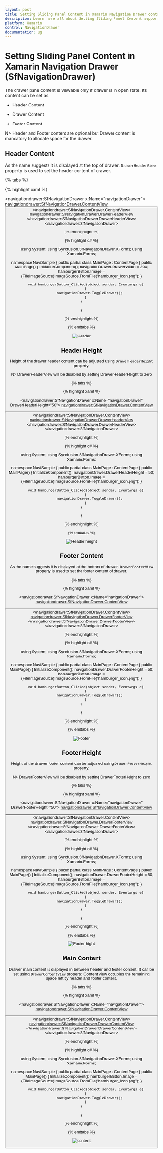 ```yaml
---
layout: post
title: Setting Sliding Panel Content in Xamarin Navigation Drawer control | Syncfusion
description: Learn here all about Setting Sliding Panel Content support in Syncfusion Xamarin Navigation Drawer (SfNavigationDrawer) control and more.
platform: Xamarin
control: NavigationDrawer
documentation: ug
---
```



# Setting Sliding Panel Content in Xamarin Navigation Drawer (SfNavigationDrawer)

The drawer pane content is viewable only if drawer is in open state. Its content can be set as

*	Header Content

*	Drawer Content

*	Footer Content

N> Header and Footer content are optional but Drawer content is mandatory to allocate space for the drawer.
		
## Header Content

As the name suggests it is displayed at the top of drawer. `DrawerHeaderView` property is used to set the header content of drawer. 

{% tabs %}

{% highlight xaml %}

<?xml version="1.0" encoding="utf-8"?>
<ContentPage xmlns="http://xamarin.com/schemas/2014/forms" 
             xmlns:x="http://schemas.microsoft.com/winfx/2009/xaml" 
             xmlns:local="clr-namespace:NaviSample" 
             xmlns:navigationdrawer="clr-namespace:Syncfusion.SfNavigationDrawer.XForms;assembly=Syncfusion.SfNavigationDrawer.XForms"
             x:Class="NaviSample.MainPage">
<navigationdrawer:SfNavigationDrawer x:Name="navigationDrawer">
        <navigationdrawer:SfNavigationDrawer.ContentView>
            <StackLayout>
                <Grid BackgroundColor="#1aa1d6" 
                      HeightRequest="50" 
                      VerticalOptions="Start">
                    <Button x:Name="hamburgerButton" 
                            HeightRequest="50" 
                            WidthRequest="50" 
                            HorizontalOptions="Start" 
                            FontSize="20" 
                            BackgroundColor="#1aa1d6" 
                            Clicked="hamburgerButton_Clicked"/>
                </Grid>
            </StackLayout>
        </navigationdrawer:SfNavigationDrawer.ContentView>
        <navigationdrawer:SfNavigationDrawer.DrawerHeaderView>
            <Grid BackgroundColor="#1aa1d6">
               <StackLayout VerticalOptions="Center" 
                            HorizontalOptions="Center">
                <Label Text="Header View"/>
               </StackLayout>
            </Grid> 
        </navigationdrawer:SfNavigationDrawer.DrawerHeaderView>
    </navigationdrawer:SfNavigationDrawer>
</ContentPage>


{% endhighlight %}

{% highlight c# %}

using System;
using Syncfusion.SfNavigationDrawer.XForms;
using Xamarin.Forms;

namespace NaviSample
{
    public partial class MainPage : ContentPage
    {
        public MainPage()
        {
            InitializeComponent();
            navigationDrawer.DrawerWidth = 200;
            hamburgerButton.Image = (FileImageSource)ImageSource.FromFile("hamburger_icon.png");
        }

        void hamburgerButton_Clicked(object sender, EventArgs e)
        {
            navigationDrawer.ToggleDrawer();
        }
    }
}
  
{% endhighlight %}

{% endtabs %}

![Header](Images/Header.png)

## Header Height

Height of the drawer header content can be adjusted using `DrawerHeaderHeight` property.

N> DrawerHeaderView will be disabled by setting DrawerHeaderHeight to zero 

{% tabs %}

{% highlight xaml %}
    
<?xml version="1.0" encoding="utf-8"?>
<ContentPage xmlns="http://xamarin.com/schemas/2014/forms" 
             xmlns:x="http://schemas.microsoft.com/winfx/2009/xaml" 
             xmlns:local="clr-namespace:NaviSample" 
             xmlns:navigationdrawer="clr-namespace:Syncfusion.SfNavigationDrawer.XForms;assembly=Syncfusion.SfNavigationDrawer.XForms"
             x:Class="NaviSample.MainPage">
 <navigationdrawer:SfNavigationDrawer x:Name="navigationDrawer" 
                                      DrawerHeaderHeight="50">
        <navigationdrawer:SfNavigationDrawer.ContentView>
            <StackLayout>
                <Grid BackgroundColor="#1aa1d6" 
                      HeightRequest="50" 
                      VerticalOptions="Start">
                    <Button x:Name="hamburgerButton" 
                            HeightRequest="50" 
                            WidthRequest="50" 
                            HorizontalOptions="Start" 
                            FontSize="20" 
                            BackgroundColor="#1aa1d6" 
                            Clicked="hamburgerButton_Clicked"/>
                </Grid>
            </StackLayout>
        </navigationdrawer:SfNavigationDrawer.ContentView>
        <navigationdrawer:SfNavigationDrawer.DrawerHeaderView>
            <Grid BackgroundColor="#1aa1d6" >
                    <StackLayout VerticalOptions="Center" 
                                 HorizontalOptions="Center">
                <Label Text="Header View"/>
                       </StackLayout>
            </Grid> 
        </navigationdrawer:SfNavigationDrawer.DrawerHeaderView>
    </navigationdrawer:SfNavigationDrawer>
</ContentPage>

{% endhighlight %}

{% highlight c# %}

using System;
using Syncfusion.SfNavigationDrawer.XForms;
using Xamarin.Forms;

namespace NaviSample
{
    public partial class MainPage : ContentPage
    {
        public MainPage()
        {
            InitializeComponent();
            navigationDrawer.DrawerHeaderHeight = 50;
            hamburgerButton.Image = (FileImageSource)ImageSource.FromFile("hamburger_icon.png");
        }

        void hamburgerButton_Clicked(object sender, EventArgs e)
        {
            navigationDrawer.ToggleDrawer();
        }
    }
}

{% endhighlight %}

{% endtabs %}

![Header height](Images/HeaderHeight.png)

## Footer Content

As the name suggests it is displayed at the bottom of drawer. `DrawerFooterView` property is used to set the footer content of drawer. 

{% tabs %}

{% highlight xaml %}

<?xml version="1.0" encoding="utf-8"?>
<ContentPage xmlns="http://xamarin.com/schemas/2014/forms" 
             xmlns:x="http://schemas.microsoft.com/winfx/2009/xaml" 
             xmlns:local="clr-namespace:NaviSample" 
             xmlns:navigationdrawer="clr-namespace:Syncfusion.SfNavigationDrawer.XForms;assembly=Syncfusion.SfNavigationDrawer.XForms"
             x:Class="NaviSample.MainPage">
    <navigationdrawer:SfNavigationDrawer x:Name="navigationDrawer">
        <navigationdrawer:SfNavigationDrawer.ContentView>
            <StackLayout>
                <Grid BackgroundColor="#1aa1d6" 
                      HeightRequest="50" 
                      VerticalOptions="Start">
                    <Button x:Name="hamburgerButton" 
                            HeightRequest="50" 
                            WidthRequest="50" 
                            HorizontalOptions="Start" 
                            FontSize="20" 
                            BackgroundColor="#1aa1d6" 
                            Clicked="hamburgerButton_Clicked"/>
                </Grid>
            </StackLayout>
        </navigationdrawer:SfNavigationDrawer.ContentView>
        <navigationdrawer:SfNavigationDrawer.DrawerFooterView>
           <Grid BackgroundColor="#1aa1d6" >
            <StackLayout VerticalOptions="Center" 
                         HorizontalOptions="Center">
                <Label Text="Footer View"/>
            </StackLayout>
           </Grid> 
        </navigationdrawer:SfNavigationDrawer.DrawerFooterView>
    </navigationdrawer:SfNavigationDrawer>
</ContentPage>

{% endhighlight %}

{% highlight c# %}

using System;
using Syncfusion.SfNavigationDrawer.XForms;
using Xamarin.Forms;

namespace NaviSample
{
    public partial class MainPage : ContentPage
    {
        public MainPage()
        {
            InitializeComponent();
            navigationDrawer.DrawerFooterHeight = 50;
            hamburgerButton.Image = (FileImageSource)ImageSource.FromFile("hamburger_icon.png");
        }

        void hamburgerButton_Clicked(object sender, EventArgs e)
        {
            navigationDrawer.ToggleDrawer();
        }
    }
}

{% endhighlight %}

{% endtabs %}

![Footer](Images/Footer.png)

## Footer Height

Height of the drawer footer content can be adjusted using `DrawerFooterHeight` property.

N> DrawerFooterView will be disabled by setting DrawerFooterHeight to zero 

{% tabs %}

{% highlight xaml %} 

<?xml version="1.0" encoding="utf-8"?>
<ContentPage xmlns="http://xamarin.com/schemas/2014/forms" 
             xmlns:x="http://schemas.microsoft.com/winfx/2009/xaml" 
             xmlns:local="clr-namespace:NaviSample" 
             xmlns:navigationdrawer="clr-namespace:Syncfusion.SfNavigationDrawer.XForms;assembly=Syncfusion.SfNavigationDrawer.XForms"
             x:Class="NaviSample.MainPage">
<navigationdrawer:SfNavigationDrawer x:Name="navigationDrawer" 
                                     DrawerFooterHeight="50">
        <navigationdrawer:SfNavigationDrawer.ContentView>
            <StackLayout>
                <Grid BackgroundColor="#1aa1d6" 
                      HeightRequest="50" 
                      VerticalOptions="Start">
                    <Button x:Name="hamburgerButton" 
                            HeightRequest="50" 
                            WidthRequest="50" 
                            HorizontalOptions="Start" 
                            FontSize="20" 
                            BackgroundColor="#1aa1d6" 
                            Clicked="hamburgerButton_Clicked"/>
                </Grid>
            </StackLayout>
        </navigationdrawer:SfNavigationDrawer.ContentView>
        <navigationdrawer:SfNavigationDrawer.DrawerFooterView>
            <Grid BackgroundColor="#1aa1d6" >
            <StackLayout VerticalOptions="Center" 
                         HorizontalOptions="Center">
                <Label Text="Footer View"/>
            </StackLayout>
             </Grid> 
        </navigationdrawer:SfNavigationDrawer.DrawerFooterView>
    </navigationdrawer:SfNavigationDrawer>
</ContentPage>
	
{% endhighlight %}

{% highlight c# %}
        
using System;
using Syncfusion.SfNavigationDrawer.XForms;
using Xamarin.Forms;

namespace NaviSample
{
    public partial class MainPage : ContentPage
    {
        public MainPage()
        {
            InitializeComponent();
            navigationDrawer.DrawerFooterHeight = 50;
            hamburgerButton.Image = (FileImageSource)ImageSource.FromFile("hamburger_icon.png");
        }

        void hamburgerButton_Clicked(object sender, EventArgs e)
        {
            navigationDrawer.ToggleDrawer();
        }
    }
}
  
{% endhighlight %}

{% endtabs %}

![Footer hight](Images/FooterHeight.png)

## Main Content

Drawer main content is displayed in between header and footer content. It can be set using `DrawerContentView` property. Content view occupies the remaining space left by header and footer content.

{% tabs %}

{% highlight xaml %} 

<?xml version="1.0" encoding="utf-8"?>
<ContentPage xmlns="http://xamarin.com/schemas/2014/forms" 
             xmlns:x="http://schemas.microsoft.com/winfx/2009/xaml" 
             xmlns:local="clr-namespace:NaviSample" 
             xmlns:navigationdrawer="clr-namespace:Syncfusion.SfNavigationDrawer.XForms;assembly=Syncfusion.SfNavigationDrawer.XForms"
             x:Class="NaviSample.MainPage">
 <navigationdrawer:SfNavigationDrawer x:Name="navigationDrawer">
        <navigationdrawer:SfNavigationDrawer.ContentView>
            <StackLayout>
                <Grid BackgroundColor="#1aa1d6" 
                      HeightRequest="50" 
                      VerticalOptions="Start">
                    <Button x:Name="hamburgerButton" 
                            HeightRequest="50" 
                            WidthRequest="50" 
                            HorizontalOptions="Start" 
                            FontSize="20" 
                            BackgroundColor="#1aa1d6" 
                            Clicked="hamburgerButton_Clicked"/>
                </Grid>
            </StackLayout>
        </navigationdrawer:SfNavigationDrawer.ContentView>
        <navigationdrawer:SfNavigationDrawer.DrawerContentView>
            <Grid BackgroundColor="#1aa1d6">
                <Label Text="Content View" 
                       VerticalOptions="Center" 
                       HorizontalOptions="Center"/>
            </Grid>
        </navigationdrawer:SfNavigationDrawer.DrawerContentView>
    </navigationdrawer:SfNavigationDrawer>
</ContentPage>
	
{% endhighlight %}

{% highlight c# %}
        
using System;
using Syncfusion.SfNavigationDrawer.XForms;
using Xamarin.Forms;

namespace NaviSample
{
    public partial class MainPage : ContentPage
    {
        public MainPage()
        {
            InitializeComponent();
            hamburgerButton.Image = (FileImageSource)ImageSource.FromFile("hamburger_icon.png");
        }

        void hamburgerButton_Clicked(object sender, EventArgs e)
        {
            navigationDrawer.ToggleDrawer();
        }
    }
}
  
{% endhighlight %}

{% endtabs %}

![content](Images/Content.png)
